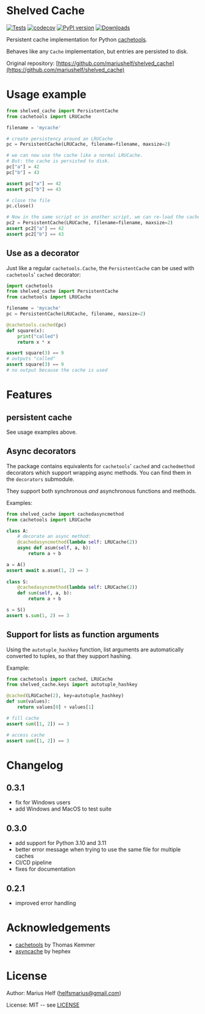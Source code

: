 # Shelved Cache

[![Tests](https://github.com/mariushelf/shelved_cache/actions/workflows/cicd.yaml/badge.svg)](https://github.com/mariushelf/shelved_cache/actions/workflows/cicd.yaml)
[![codecov](https://codecov.io/gh/mariushelf/shelved_cache/branch/master/graph/badge.svg)](https://codecov.io/gh/mariushelf/shelved_cache)
[![PyPI version](https://badge.fury.io/py/shelved_cache.svg)](https://pypi.org/project/shelved_cache/)
[![Downloads](https://static.pepy.tech/badge/shelved-cache/month)](https://pepy.tech/project/shelved-cache)

Persistent cache implementation for Python
[cachetools](https://github.com/tkem/cachetools/).

Behaves like any `Cache` implementation, but entries are persisted to disk.

Original repository: [https://github.com/mariushelf/shelved_cache](https://github.com/mariushelf/shelved_cache)

# Usage example

```python
from shelved_cache import PersistentCache
from cachetools import LRUCache

filename = 'mycache'

# create persistency around an LRUCache
pc = PersistentCache(LRUCache, filename=filename, maxsize=2)

# we can now use the cache like a normal LRUCache.
# But: the cache is persisted to disk.
pc["a"] = 42
pc["b"] = 43

assert pc["a"] == 42
assert pc["b"] == 43

# close the file
pc.close()

# Now in the same script or in another script, we can re-load the cache:
pc2 = PersistentCache(LRUCache, filename=filename, maxsize=2)
assert pc2["a"] == 42
assert pc2["b"] == 43
```

## Use as a decorator

Just like a regular `cachetools.Cache`, the `PersistentCache` can be used with
`cachetools`' `cached` decorator:

```python
import cachetools
from shelved_cache import PersistentCache
from cachetools import LRUCache

filename = 'mycache'
pc = PersistentCache(LRUCache, filename, maxsize=2)

@cachetools.cached(pc)
def square(x):
    print("called")
    return x * x

assert square(3) == 9
# outputs "called"
assert square(3) == 9
# no output because the cache is used
```


# Features

## persistent cache

See usage examples above.

## Async decorators

The package contains equivalents for `cachetools`' `cached` and `cachedmethod`
decorators which support wrapping async methods. You can find them in the `decorators`
submodule.

They support both synchronous *and* asynchronous functions and methods.

Examples:
```python
from shelved_cache import cachedasyncmethod
from cachetools import LRUCache

class A:
    # decorate an async method:
    @cachedasyncmethod(lambda self: LRUCache(2))
    async def asum(self, a, b):
        return a + b

a = A()
assert await a.asum(1, 2) == 3
    
class S:
    @cachedasyncmethod(lambda self: LRUCache(2))
    def sum(self, a, b):
        return a + b

s = S()
assert s.sum(1, 2) == 3
```


## Support for lists as function arguments

Using the `autotuple_hashkey` function, list arguments are automatically converted
to tuples, so that they support hashing.

Example:
```python
from cachetools import cached, LRUCache
from shelved_cache.keys import autotuple_hashkey

@cached(LRUCache(2), key=autotuple_hashkey)
def sum(values):
    return values[0] + values[1]

# fill cache
assert sum([1, 2]) == 3

# access cache
assert sum([1, 2]) == 3
```


# Changelog

## 0.3.1
* fix for Windows users
* add Windows and MacOS to test suite

## 0.3.0

* add support for Python 3.10 and 3.11
* better error message when trying to use the same file for multiple caches
* CI/CD pipeline
* fixes for documentation

## 0.2.1
* improved error handling

# Acknowledgements

* [cachetools](https://github.com/tkem/cachetools/) by Thomas Kemmer
* [asyncache](https://github.com/hephex/asyncache) by hephex


# License

Author: Marius Helf ([helfsmarius@gmail.com](mailto:helfsmarius@gmail.com))

License: MIT -- see [LICENSE](LICENSE)
